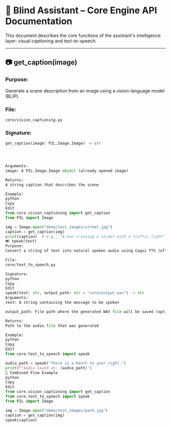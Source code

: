 # 🧠 Blind Assistant – Core Engine API Documentation

This document describes the core functions of the assistant's intelligence layer: visual captioning and text-to-speech.

---

## 📷 get_caption(image)

### Purpose:
Generate a scene description from an image using a vision-language model (BLIP).

### File:
`core/vision_captioning.py`

### Signature:
```python
get_caption(image: PIL.Image.Image) -> str




Arguments:
image: A PIL.Image.Image object (already opened image)

Returns:
A string caption that describes the scene

Example:
python
Copy
Edit
from core.vision_captioning import get_caption
from PIL import Image

img = Image.open("demo/test_images/street.jpg")
caption = get_caption(img)
print(caption)  # e.g., "A man crossing a street with a traffic light"
🔊 speak(text)
Purpose:
Convert a string of text into natural spoken audio using Coqui TTS (offline).

File:
core/text_to_speech.py

Signature:
python
Copy
Edit
speak(text: str, output_path: str = "core/output.wav") -> str
Arguments:
text: A string containing the message to be spoken

output_path: File path where the generated WAV file will be saved (optional)

Returns:
Path to the audio file that was generated

Example:
python
Copy
Edit
from core.text_to_speech import speak

audio_path = speak("There is a bench to your right.")
print(f"Audio saved at: {audio_path}")
🔁 Combined Flow Example
python
Copy
Edit
from core.vision_captioning import get_caption
from core.text_to_speech import speak
from PIL import Image

img = Image.open("demo/test_images/park.jpg")
caption = get_caption(img)
speak(caption)